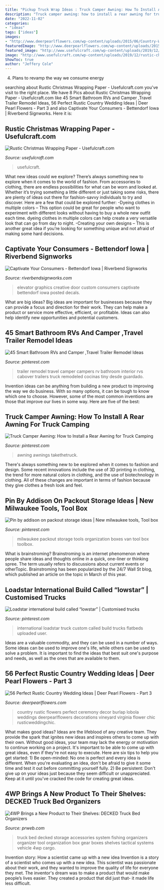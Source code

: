 ```yaml
---
title: "Pickup Truck Wrap Ideas : Truck Camper Awning: How To Install A Rear Awning For Truck Camping"
description: "Truck camper awning: how to install a rear awning for truck camping"
date: "2022-11-02"
categories:
- "ideas"
tags: ["ideas"]
images:
- "http://www.deerpearlflowers.com/wp-content/uploads/2015/06/Country-Wedding-Flowers.jpg"
featuredImage: "http://www.deerpearlflowers.com/wp-content/uploads/2015/06/Country-Wedding-Flowers.jpg"
featured_image: "http://www.usefulcraft.com/wp-content/uploads/2019/12/rustic-christmas-wrapping-paper-4.jpg"
image: "http://www.usefulcraft.com/wp-content/uploads/2019/12/rustic-christmas-wrapping-paper-4.jpg"
ShowToc: true
author: "Jeffery Cole"
---
```



4. Plans to revamp the way we consume energy 

	

		
searching about Rustic Christmas Wrapping Paper - Usefulcraft.com you've visit to the right place. We have 8 Pics about Rustic Christmas Wrapping Paper - Usefulcraft.com like 45 Smart Bathroom RVs and Camper ,Travel Trailer Remodel Ideas, 56 Perfect Rustic Country Wedding Ideas | Deer Pearl Flowers - Part 3 and also Captivate Your Consumers - Bettendorf Iowa | Riverbend Signworks. Here it is:
		
    
## Rustic Christmas Wrapping Paper - Usefulcraft.com

<img loading=lazy src="http://www.usefulcraft.com/wp-content/uploads/2019/12/rustic-christmas-wrapping-paper-4.jpg" onerror="this.onerror=null;this.src='https://tse2.mm.bing.net/th?id=OIP.09qwOzzNejcvZ5YyfT5wBAHaLH&amp;pid=15.1';" alt="Rustic Christmas Wrapping Paper - Usefulcraft.com">

_Source: usefulcraft.com_

>usefulcraft. 

	

What new ideas could we explore?
There’s always something new to explore when it comes to the world of fashion. From accessories to clothing, there are endless possibilities for what can be worn and looked at. Whether it’s trying something a little different or just taking some risks, there are plenty of ideas out there for fashion-savvy individuals to try and discover. Here are a few that could be explored further: 
-Dyeing clothes in multiple colors – This option could be great for people who want to experiment with different looks without having to buy a whole new outfit each time. dyeing clothes in multiple colors can help create a very versatile look that can go from day to night. 
-Creating your own designs – This is another great idea if you’re looking for something unique and not afraid of making some hard decisions.

    
## Captivate Your Consumers - Bettendorf Iowa | Riverbend Signworks

<img loading=lazy src="https://www.riverbendsignworks.com/wp-content/uploads/2017/06/custom-elevator-door-graphics-design-and-installation-in-bettendorf-iowa-1170x585.jpg" onerror="this.onerror=null;this.src='https://tse3.mm.bing.net/th?id=OIP.mEnDErGrRt2kgbK90m6w7wHaDt&amp;pid=15.1';" alt="Captivate Your Consumers - Bettendorf Iowa | Riverbend Signworks">

_Source: riverbendsignworks.com_

>elevator graphics creative door custom consumers captivate bettendorf iowa posted decals. 

	

What are big ideas?
Big ideas are important for businesses because they can provide a focus and direction for their work. They can help make a product or service more effective, efficient, or profitable. Ideas can also help identify new opportunities and potential customers.

    
## 45 Smart Bathroom RVs And Camper ,Travel Trailer Remodel Ideas

<img loading=lazy src="https://i.pinimg.com/originals/58/ae/4f/58ae4f4fa6ed2cf266e9142aca251e03.jpg" onerror="this.onerror=null;this.src='https://tse2.mm.bing.net/th?id=OIP.jqsAlkKzlDqF7F4XpZpoZgHaJ3&amp;pid=15.1';" alt="45 Smart Bathroom RVs and Camper ,Travel Trailer Remodel Ideas">

_Source: pinterest.com_

>trailer remodel travel camper campers rv bathroom interior rvs cabover trailers truck remodeled cocinas tiny desde guardado. 

	

Invention ideas can be anything from building a new product to improving the way we do business. With so many options, it can be tough to know which one to choose. However, some of the most common inventions are those that improve our lives in some way. Here are five of the best: 

    
## Truck Camper Awning: How To Install A Rear Awning For Truck Camping

<img loading=lazy src="https://i.pinimg.com/736x/5d/69/b9/5d69b96969dfc64f3fbbb70da319a8dd.jpg" onerror="this.onerror=null;this.src='https://tse1.mm.bing.net/th?id=OIP.jh_Hbs5oFhaZTRdE4QbuSAHaLH&amp;pid=15.1';" alt="Truck Camper Awning: How to Install a Rear Awning for Truck Camping">

_Source: pinterest.com_

>awning awnings takethetruck. 

	

There's always something new to be explored when it comes to fashion and design. Some recent innovations include the use of 3D printing in clothing, the trend for more natural colors in clothing, and the use of biotechnology in clothing. All of these changes are important in terms of fashion because they give clothes a fresh look and feel.

    
## Pin By Addison On Packout Storage Ideas | New Milwaukee Tools, Tool Box

<img loading=lazy src="https://i.pinimg.com/736x/1f/cc/da/1fccdaae29f132a94ed3b95691076d94.jpg" onerror="this.onerror=null;this.src='https://tse3.mm.bing.net/th?id=OIP.z11gMIr_x68XSEL4RhoB4AHaJ3&amp;pid=15.1';" alt="Pin by addison on packout storage ideas | New milwaukee tools, Tool box">

_Source: pinterest.com_

>milwaukee packout storage tools organization boxes van tool box toolbox. 

	

What is brainstroming?
Brainstroming is an internet phenomenon where people share ideas and thoughts online in a quick, one-liner or thinking spree. The term usually refers to discussions about current events or otherTopic. Brainstroming has been popularized by the 24/7 Wall St blog, which published an article on the topic in March of this year.

    
## Loadstar International Build Called “lowstar” | Customised Trucks

<img loading=lazy src="https://i.pinimg.com/736x/8a/f8/34/8af83484db6c18973b13b45ff89e92ed.jpg" onerror="this.onerror=null;this.src='https://tse3.mm.bing.net/th?id=OIP.N-PoifGT-qlSGFe6bRWoAQHaJ8&amp;pid=15.1';" alt="Loadstar international build called “lowstar” | Customised trucks">

_Source: pinterest.com_

>international loadstar truck custom called build trucks flatbeds uploaded user. 

	

Ideas are a valuable commodity, and they can be used in a number of ways. Some ideas can be used to improve one's life, while others can be used to solve a problem. It is important to find the ideas that best suit one's purpose and needs, as well as the ones that are available to them.

    
## 56 Perfect Rustic Country Wedding Ideas | Deer Pearl Flowers - Part 3

<img loading=lazy src="http://www.deerpearlflowers.com/wp-content/uploads/2015/06/Country-Wedding-Flowers.jpg" onerror="this.onerror=null;this.src='https://tse3.mm.bing.net/th?id=OIP.rFsGdLgHIFp8iUb88vRzQQHaLH&amp;pid=15.1';" alt="56 Perfect Rustic Country Wedding Ideas | Deer Pearl Flowers - Part 3">

_Source: deerpearlflowers.com_

>country rustic flowers perfect ceremony decor burlap lobola weddings deerpearlflowers decorations vineyard virginia flower chic rusticweddingchic. 

	

What makes good ideas?
Ideas are the lifeblood of any creative team. They provide the spark that ignites new ideas and inspires others to come up with their own. Without good ideas, your team may lack the energy or motivation to continue working on a project. It's important to be able to come up with great ideas, even if they're not easy to execute. Here are six tips to help you get started: 1) Be open-minded: No one is perfect and every idea is different. When you're evaluating an idea, don't be afraid to give it some time and test it out before committing yourself fully. 2) Be persistent: Don't give up on your ideas just because they seem difficult or unappreciated. Keep at it until you've cracked the code for creating great ideas.

    
## 4WP Brings A New Product To Their Shelves: DECKED Truck Bed Organizers

<img loading=lazy src="http://ww1.prweb.com/prfiles/2014/04/03/11735311/Decked_truck_accessories_bed_organizer.jpg" onerror="this.onerror=null;this.src='https://tse2.mm.bing.net/th?id=OIP.2G8R4D3cKnKK2NEDaIq77QHaE8&amp;pid=15.1';" alt="4WP Brings a New Product to Their Shelves: DECKED Truck Bed Organizers">

_Source: prweb.com_

>truck bed decked storage accessories system fishing organizers organizer tool organization box gear boxes shelves tactical systems vehicle 4wp cargo. 

	

Invention story: How a scientist came up with a new idea
Invention is a story of a scientist who comes up with a new idea. This scientist was passionate about their work, and they wanted to improve the quality of life for everyone they met. The inventor's dream was to make a product that would make people’s lives easier. They created a product that did just that- it made life less difficult.


